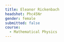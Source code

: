 ```yaml
---
title: Eleanor Rickenbach
headshot: Phc45Nr
gender: female
submitted: false
course:
  - Mathematical Physics 
---
```

